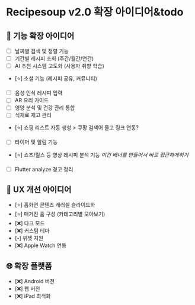 # Recipesoup v2.0 확장 아이디어&todo

## 📱 기능 확장 아이디어
- [ ] 날짜별 검색 및 정렬 기능
- [ ] 기간별 레시피 조회 (주간/월간/연간)
- [ ] AI 추천 시스템 고도화 (사용자 취향 학습)
- [⭐️] 소셜 기능 (레시피 공유, 커뮤니티)
- [ ] 음성 인식 레시피 입력
- [ ] AR 요리 가이드
- [ ] 영양 분석 및 건강 관리 통합
- [ ] 식재료 재고 관리
- [⭐️] 쇼핑 리스트 자동 생성 > 쿠팡 검색어 물고 링크 연동?
- [ ] 타이머 및 알림 기능
- [⭐️] 쇼츠/릴스 등 영상 레시피 분석 기능 *이건 배너를 만들어서 바로 접근하게하기*
- [ ] Flutter analyze 경고 정리

## 🎨 UX 개선 아이디어
- [⭐️] 홈화면 콘텐츠 캐러셀 슬라이드화
- [⭐️] 매거진 홈 구성 (카테고리별 모아보기)
- [❌] 다크 모드
- [❌] 커스텀 테마
- [-] 위젯 지원
- [❌] Apple Watch 연동

## 🌐 확장 플랫폼
- [❌] Android 버전
- [❌] 웹 버전
- [❌] iPad 최적화
